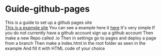 # Guide-github-pages
This is a guide to set up a github pages site 
<br />
[This is a example site](https://vokuar.github.io/template-webpage.io/) 
You can see a example here it [here](https://github.com/Vokuar/template-webpage.github.io) 
It's very simple
If you do not currently have a github account sign up a github account
Then make a new Repo called <website-name>.io
Then in settings go to pages and deploy a page from a branch
Then make a index.html in the root folder as seen in the example
And fill it with HTML code of your choice 
